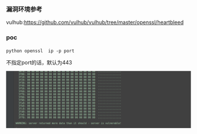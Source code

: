 ### 漏洞环境参考

vulhub:https://github.com/vulhub/vulhub/tree/master/openssl/heartbleed

### poc

`python openssl  ip -p port`

不指定port的话，默认为443

![](assets/poc.png)

